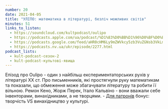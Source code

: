 ```yaml
---
number: 20
date: 2021-04-05
title: "УЛІПО: математика в літературі, безліч можливих світів"
minutes: 51
links_to_listen:
  - https://soundcloud.com/kultpodcast/oulipo
  - https://podcasts.apple.com/ua/podcast/%D1%83%D0%BB%D1%96%D0%BF%D0%BE-%D0%BC%D0%B0%D1%82%D0%B5%D0%BC%D0%B0%D1%82%D0%B8%D0%BA%D0%B0-%D0%B2-%D0%BB%D1%96%D1%82%D0%B5%D1%80%D0%B0%D1%82%D1%83%D1%80%D1%96-%D0%B1%D0%B5%D0%B7%D0%BB%D1%96%D1%87-%D0%BC%D0%BE%D0%B6%D0%BB%D0%B8%D0%B2%D0%B8%D1%85-%D1%81%D0%B2%D1%96%D1%82%D1%96%D0%B2/id1581339249?i=1000532083267
  - https://podcasts.google.com/feed/aHR0cHM6Ly9mZWVkcy5zb3VuZGNsb3VkLmNvbS91c2Vycy9zb3VuZGNsb3VkOnVzZXJzOjg5MjM3MjAyNy9zb3VuZHMucnNz/episode/dGFnOnNvdW5kY2xvdWQsMjAxMDp0cmFja3MvMTAyMjMwMjU2Nw
  - https://podcasts.nv.ua/ukr/episode/2277.html
podcast_lists:
  - kult-podcast-сезон-2
  - kult-podcast-культові-явища
---
```


Епізод про Oulipo - один з найбільш експериментаторських рухів у літературі ХХ
ст. Про письменників, які простягнули руку математикам та показали, що
обмеження може збагачувати літературу та робити її вільною. Ремон Кено, Жорж
Перек, Італо Кальвіно - вони вважали себе інвенторами, винахідниками, а не
творцями. - [Для патронів][1] бонус: творчість VS винахідництво у культурі.

[1]: https://patreon.com/kultpodcast
